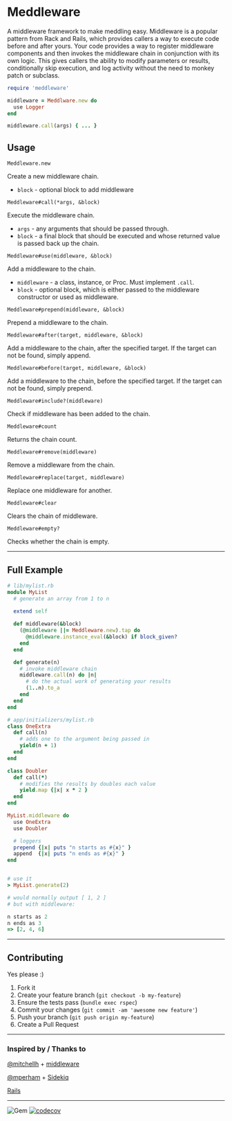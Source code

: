 Meddleware
======
A middleware framework to make meddling easy.  Middleware is a popular pattern from Rack and Rails, which provides callers a way to execute code before and after yours.  Your code provides a way to register middleware components and then invokes the middleware chain in conjunction with its own logic.  This gives callers the ability to modify parameters or results, conditionally skip execution, and log activity without the need to monkey patch or subclass.


```ruby
require 'meddleware'

middleware = Meddlware.new do
  use Logger
end

middleware.call(args) { ... }
```

## Usage
```
Meddleware.new
```
Create a new middleware chain.
* `block` - optional block to add middleware


```
Meddleware#call(*args, &block)
```
Execute the middleware chain.
* `args` - any arguments that should be passed through.
* `block` - a final block that should be executed and whose returned value is passed back up the chain.


```
Meddleware#use(middleware, &block)
```
Add a middleware to the chain.
* `middleware` - a class, instance, or Proc.  Must implement `.call`.
* `block` - optional block, which is either passed to the middleware constructor or used as middleware.


```
Meddleware#prepend(middleware, &block)
```
Prepend a middleware to the chain.


```
Meddleware#after(target, middleware, &block)
```
Add a middleware to the chain, after the specified target.  If the target can not be found, simply append.


```
Meddleware#before(target, middleware, &block)
```
Add a middleware to the chain, before the specified target.  If the target can not be found, simply prepend.


```
Meddleware#include?(middleware)
```
Check if middleware has been added to the chain.


```
Meddleware#count
```
Returns the chain count.


```
Meddleware#remove(middleware)
```
Remove a middleware from the chain.


```
Meddleware#replace(target, middleware)
```
Replace one middleware for another.


```
Meddleware#clear
```
Clears the chain of middleware.


```
Meddleware#empty?
```
Checks whether the chain is empty.


----
## Full Example
```ruby
# lib/mylist.rb
module MyList
  # generate an array from 1 to n
  
  extend self

  def middleware(&block)
    (@middleware ||= Meddleware.new).tap do
      @middleware.instance_eval(&block) if block_given?
    end
  end

  def generate(n)
    # invoke middleware chain
    middleware.call(n) do |n|
      # do the actual work of generating your results 
      (1..n).to_a
    end
  end
end

# app/initializers/mylist.rb
class OneExtra
  def call(n)
    # adds one to the argument being passed in
    yield(n + 1)
  end
end

class Doubler
  def call(*)
    # modifies the results by doubles each value
    yield.map {|x| x * 2 }
  end
end

MyList.middleware do
  use OneExtra
  use Doubler

  # loggers
  prepend {|x| puts "n starts as #{x}" }
  append  {|x| puts "n ends as #{x}" }
end


# use it
> MyList.generate(2)

# would normally output [ 1, 2 ]
# but with middleware:

n starts as 2
n ends as 3
=> [2, 4, 6]
```

----
## Contributing

Yes please  :)

1. Fork it
1. Create your feature branch (`git checkout -b my-feature`)
1. Ensure the tests pass (`bundle exec rspec`)
1. Commit your changes (`git commit -am 'awesome new feature'`)
1. Push your branch (`git push origin my-feature`)
1. Create a Pull Request


----
### Inspired by / Thanks to

[@mitchellh](https://github.com/mitchellh) + [middleware](https://github.com/mitchellh/middleware/tree/master/lib/middleware)

[@mperham](https://github.com/mperham) + [Sidekiq](https://github.com/mperham/sidekiq/blob/master/lib/sidekiq/middleware/chain.rb)

[Rails](https://github.com/rails/rails/blob/main/actionpack/lib/action_dispatch/middleware/stack.rb)


----
![Gem](https://img.shields.io/gem/dt/meddleware?style=plastic)
[![codecov](https://codecov.io/gh/dpep/meddleware_rb/branch/main/graph/badge.svg)](https://codecov.io/gh/dpep/meddleware_rb)
